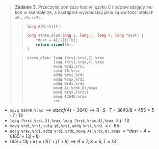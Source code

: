 > **Zadanie 3.** Przeczytaj poniższy kod w języku C i odpowiadający mu kod w asemblerze, a następnie wywnioskuj jakie są wartości stałych `«R»`, `«S»` i `«T»`.
>> ```c
>> long A[R][S][T];
>> 
>> long store_elem(long i, long j, long k, long *dest) {
>>     *dest = A[i][j][k];
>>     return sizeof(A);
>> }
>> ```
>
>> ```assembly
>> store_elem: leaq (%rsi,%rsi,2),%rax
>>             leaq (%rsi,%rax,4),%rax
>>             movq %rdi,%rsi
>>             salq $6,%rsi
>>             addq %rsi,%rdi
>>             addq %rax,%rdi
>>             addq %rdi,%rdx
>>             movq A(,%rdx,8),%rax
>>             movq %rax,(%rcx)
>>             movq $3640,%rax
>>             ret
>> ```   

- `movq $3640,%rax` $\implies sizeof(A) = 3640 \implies R \cdot S \cdot T = 3640 / 8 = 455 = 5 \cdot 7 \cdot 13$
- `leaq (%rsi,%rsi,2),%rax`, `leaq (%rsi,%rax,4),%rax` $\equiv j \cdot 13$
- `movq %rdi,%rsi`, `salq $6,%rsi`, `addq %rsi,%rdi` $\equiv i \cdot 65$
- `addq %rax,%rdi`, `addq %rdi,%rdx`, `movq A(,%rdx,8),%rax` $\equiv *dest = A + 8(65i + 13j + k)$
- $(65i + 13j + k) = (iST + jT + k) \implies R = 7; S = 5; T = 13$